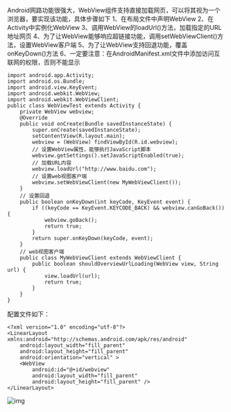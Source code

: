 Android网路功能很强大，WebView组件支持直接加载网页，可以将其视为一个浏览器，要实现该功能，具体步骤如下
1、在布局文件中声明WebView
2、在Activity中实例化WebView
3、调用WebView的loadUrl()方法，加载指定的URL地址网页
4、为了让WebView能够响应超链接功能，调用setWebViewClient()方法，设置WebView客户端
5、为了让WebView支持回退功能，覆盖onKeyDown()方法
6、一定要注意：在AndroidManifest.xml文件中添加访问互联网的权限，否则不能显示
<uses-permission android:name="android.permission.INTERNET"/>
```  
import android.app.Activity;
import android.os.Bundle;
import android.view.KeyEvent;
import android.webkit.WebView;
import android.webkit.WebViewClient;
public class WebViewTest extends Activity {
	private WebView webview;
	@Override
	public void onCreate(Bundle savedInstanceState) {
		super.onCreate(savedInstanceState);
		setContentView(R.layout.main);
		webview = (WebView) findViewById(R.id.webview);
		// 设置WebView属性，能够执行JavaScript脚本
		webview.getSettings().setJavaScriptEnabled(true);
		// 加载URL内容
		webview.loadUrl("http://www.baidu.com");
		// 设置web视图客户端
		webview.setWebViewClient(new MyWebViewClient());
	}
	// 设置回退
	public boolean onKeyDown(int keyCode, KeyEvent event) {
		if ((keyCode == KeyEvent.KEYCODE_BACK) && webview.canGoBack()) {
			webview.goBack();
			return true;
		}
		return super.onKeyDown(keyCode, event);
	}
	// web视图客户端
	public class MyWebViewClient extends WebViewClient {
		public boolean shouldOverviewUrlLoading(WebView view, String url) {
			view.loadUrl(url);
			return true;
		}
	}
}
```
配置文件如下：
```  
<?xml version="1.0" encoding="utf-8"?>
<LinearLayout xmlns:android="http://schemas.android.com/apk/res/android"
    android:layout_width="fill_parent"
    android:layout_height="fill_parent"
    android:orientation="vertical" >
    <WebView
        android:id="@+id/webview"
        android:layout_width="fill_parent"
        android:layout_height="fill_parent" />
</LinearLayout>
```
![img](P)  